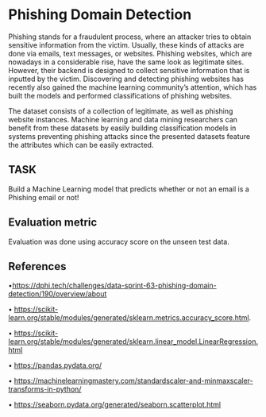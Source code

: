 
# Phishing Domain Detection

Phishing stands for a fraudulent process, where an attacker tries to obtain sensitive information from the victim. Usually, these kinds of attacks are done via emails, text messages, or websites. Phishing websites, which are nowadays in a considerable rise, have the same look as legitimate sites. However, their backend is designed to collect sensitive information that is inputted by the victim. Discovering and detecting phishing websites has recently also gained the machine learning community’s attention, which has built the models and performed classifications of phishing websites.

 

The dataset consists of a collection of legitimate, as well as phishing website instances. Machine learning and data mining researchers can benefit from these datasets by easily building classification models in systems preventing phishing attacks since the presented datasets feature the attributes which can be easily extracted.
## TASK

Build a Machine Learning model that predicts whether or not an email is a Phishing email or not!

## Evaluation metric

Evaluation was done using accuracy score on the unseen test data.


##  References
•https://dphi.tech/challenges/data-sprint-63-phishing-domain-detection/190/overview/about

• https://scikit-learn.org/stable/modules/generated/sklearn.metrics.accuracy_score.html.

• https://scikit-learn.org/stable/modules/generated/sklearn.linear_model.LinearRegression.html

• https://pandas.pydata.org/

• https://machinelearningmastery.com/standardscaler-and-minmaxscaler-transforms-in-python/


• https://seaborn.pydata.org/generated/seaborn.scatterplot.html
